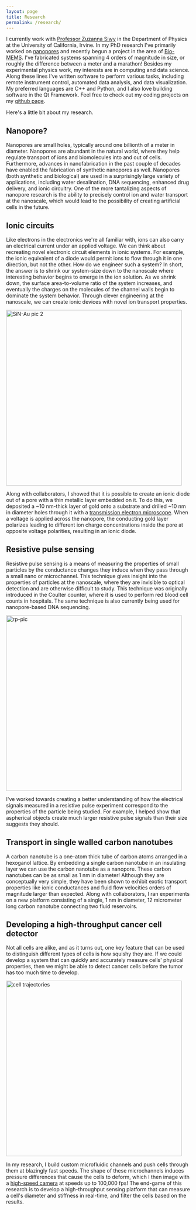 ```yaml
---
layout: page
title: Research
permalink: /research/
---
```


I currently work with [Professor Zuzanna Siwy](http://www.physics.uci.edu/~zsiwy/) in the Department of Physics at the University of California, Irvine. In my PhD research I've primarily worked on [nanopores](https://en.wikipedia.org/wiki/Nanopore) and recently begun a project in the area of [Bio-MEMS](https://en.wikipedia.org/wiki/Bio-MEMS). I've fabricated systems spanning 4 orders of magnitude in size, or roughly the difference between a meter and a marathon! Besides my experimental physics work, my interests are in computing and data science. Along these lines I've written software to perform various tasks, including remote instrument control, automated data analysis, and data visualization. My preferred languages are C++ and Python, and I also love building software in the Qt Framework. Feel free to check out my coding projects on my [github page](https://github.com/tphinkle?tab=repositories).

Here's a little bit about my research.

## Nanopore?

Nanopores are small holes, typically around one billionth of a meter in diameter. Nanopores are abundant in the natural world, where they help regulate transport of ions and biomolecules into and out of cells. Furthermore, advances in nanofabrication in the past couple of decades have enabled the fabrication of synthetic nanopores as well. Nanopores (both synthetic and biological) are used in a surprisingly large variety of applications, including water desalination, DNA sequencing, enhanced drug delivery, and ionic circuitry. One of the more tantalizing aspects of nanopore research is the ability to precisely control ion and water transport at the nanoscale, which would lead to the possibility of creating artificial cells in the future.

## Ionic circuits



Like electrons in the electronics we're all familiar with, ions can also carry an electrical current under an applied voltage. We can think about recreating novel electronic circuit elements in ionic systems. For example, the ionic equivalent of a diode would permit ions to flow through it in one direction, but not the other. How do we engineer such a system? In short, the answer is to shrink our system-size down to the nanoscale where interesting behavior begins to emerge in the ion solution. As we shrink down, the surface area-to-volume ratio of the system increases, and eventually the charges on the molecules of the channel walls begin to dominate the system behavior. Through clever engineering at the nanoscale, we can create ionic devices with novel ion transport properties.

<img src="http://tphinkle.github.io/images/research/SiN-pore.png" alt="SiN-Au pic 2" style="width: 480px;" align="middle"/>

Along with collaborators, I showed that it is possible to create an ionic diode out of a pore with a thin metallic layer embedded on it. To do this, we deposited a ~10 nm-thick layer of gold onto a substrate and drilled ~10 nm in diameter holes through it with a [transmission electron microscope](https://en.wikipedia.org/wiki/Transmission_electron_microscopy). When a voltage is applied across the nanopore, the conducting gold layer polarizes leading to different ion charge concentrations inside the pore at opposite voltage polarities, resulting in an ionic diode.

## Resistive pulse sensing <a name="resistive_pulse_sensing"></a>

Resistive pulse sensing is a means of measuring the properties of small particles by the conductance changes they induce when they pass through a small nano or microchannel. This technique gives insight into the properties of particles at the nanoscale, where they are invisible to optical detection and are otherwise difficult to study. This technique was originally introduced in the Coulter counter, where it is used to perform red blood cell counts in hospitals. The same technique is also currently being used for nanopore-based DNA sequencing.

<img src="http://tphinkle.github.io/images/research/rp_picture.png" alt="rp-pic" style="width: 480px;" align="middle"/>


I've worked towards creating a better understanding of how the electrical signals measured in a resistive pulse experiment correspond to the properties of the particle being studied. For example, I helped show that aspherical objects create much larger resistive pulse signals than their size suggests they should.

## Transport in single walled carbon nanotubes

A carbon nanotube is a one-atom thick tube of carbon atoms arranged in a hexoganol lattice. By embedding a single carbon nanotube in an insulating layer we can use the carbon nanotube as a nanopore. These carbon nanotubes can be as small as 1 nm in diameter! Although they are conceptually very simple, they have been shown to exhibit exotic transport properties like ionic conductances and fluid flow velocities orders of magnitude larger than expected. Along with collaborators, I ran experiments on a new platform consisting of a single, 1 nm in diameter, 12 micrometer long carbon nanotube connecting two fluid reservoirs.

## Developing a high-throughput cancer cell detector

Not all cells are alike, and as it turns out, one key feature that can be used to distinguish different types of cells is how squishy they are. If we could develop a system that can quickly and accurately measure cells' physical properties, then we might be able to detect cancer cells before the tumor has too much time to develop.

<img src="http://tphinkle.github.io/images/research/cell_trajectories.png" alt="cell trajectories" style="width: 480px;" align="middle"/>

In my research, I build custom microfluidic channels and push cells through them at blazingly fast speeds. The shape of these microchannels induces pressure differences that cause the cells to deform, which I then image with a [high-speed camera](http://www.phantomhighspeed.com/) at speeds up to 100,000 fps! The end-game of this research is to develop a high-throughput sensing platform that can measure a cell's diameter and stiffness in real-time, and filter the cells based on the results.




